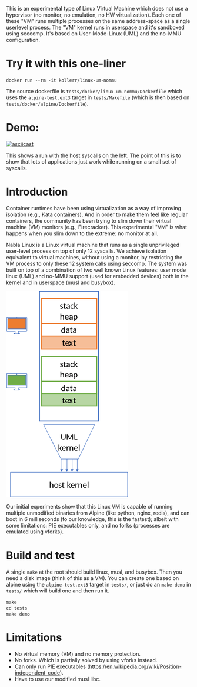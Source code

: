 This is an experimental type of Linux Virtual Machine which does not use a hypervisor (no monitor, no emulation, no HW virtualization). Each one of these "VM" runs multiple processes on the same address-space as a single userlevel process. The "VM" kernel runs in userspace and it's sandboxed using seccomp. It's based on User-Mode-Linux (UML) and the no-MMU configuration.

# Try it with this one-liner

```
docker run --rm -it kollerr/linux-um-nommu
```
The source dockerfile is `tests/docker/linux-um-nommu/Dockerfile` which uses the `alpine-test.ext3` target
in `tests/Makefile` (which is then based on `tests/docker/alpine/Dockerfile`).

# Demo:

[![asciicast](https://asciinema.org/a/343173.svg)](https://asciinema.org/a/343173)

This shows a run with the host syscalls on the left. The point of this is to show that lots of applications just
work while running on a small set of syscalls.

# Introduction

Container runtimes have been using virtualization as a way of improving isolation (e.g., Kata containers). And in order to make them feel like regular containers, the community has been trying to slim down their virtual machine (VM) monitors (e.g., Firecracker). This experimental "VM" is what happens when you slim down to the extreme: no monitor at all.

Nabla Linux is a Linux virtual machine that runs as a single unprivileged user-level process on top of only 12 syscalls. We achieve isolation equivalent to virtual machines, without using a monitor, by restricting the VM process to only these 12 system calls using seccomp. The system was built on top of a combination of two well known Linux features: user mode linux (UML) and no-MMU support (used for embedded devices) both in the kernel and in userspace (musl and busybox).

![nabla-linux](images/nabla-linux.png)

Our initial experiments show that this Linux VM is capable of running multiple unmodified binaries from Alpine (like python, nginx, redis), and can boot in 6 milliseconds (to our knowledge, this is the fastest); albeit with some limitations: PIE executables only, and no forks (processes are emulated using vforks).

# Build and test

A single `make` at the root should build linux, musl, and busybox. Then you need a disk image (think of this as a VM). You
can create one based on alpine using the `alpine-test.ext3` target in `tests/`, or just do an `make demo` in `tests/` which
will build one and then run it.

```
make
cd tests
make demo
```

# Limitations

- No virtual memory (VM) and no memory protection.
- No forks. Which is partially solved by using vforks instead.
- Can only run PIE executables (https://en.wikipedia.org/wiki/Position-independent_code).
- Have to use our modified musl libc.
